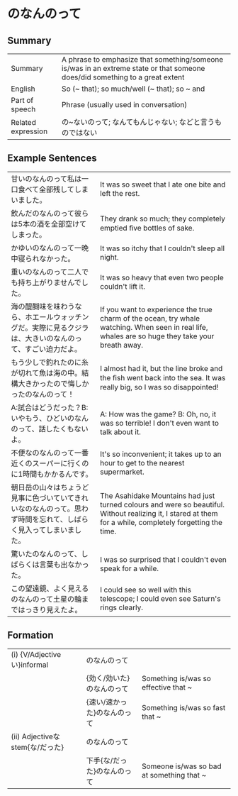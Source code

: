 # のなんのって

## Summary

<table><tr>   <td>Summary</td>   <td>A phrase to emphasize that something/someone is/was in an extreme state or that someone does/did something to a great extent</td></tr><tr>   <td>English</td>   <td>So (~ that); so much/well (~ that); so ~ and</td></tr><tr>   <td>Part of speech</td>   <td>Phrase (usually used in conversation)</td></tr><tr>   <td>Related expression</td>   <td>の~ないのって; なんてもんじゃない; などと言うものではない</td></tr></table>

## Example Sentences

<table><tr>   <td>甘いのなんのって私は一口食べて全部残してしまいました。</td>   <td>It was so sweet that I ate one bite and left the rest.</td></tr><tr>   <td>飲んだのなんのって彼らは5本の酒を全部空けてしまった。</td>   <td>They drank so much; they completely emptied ﬁve bottles of sake.</td></tr><tr>   <td>かゆいのなんのって一晩中寝られなかった。</td>   <td>It was so itchy that I couldn't sleep all night.</td></tr><tr>   <td>重いのなんのって二人でも持ち上がりませんでした。</td>   <td>It was so heavy that even two people couldn't lift it.</td></tr><tr>   <td>海の醍醐味を味わうなら、ホエールウォッチングだ。実際に見るクジラは、大きいのなんのって、すごい迫力だよ。</td>   <td>If you want to experience the true charm of the ocean, try whale watching. When seen in real life, whales are so huge they take your breath away.</td></tr><tr>   <td>もう少しで釣れたのに糸が切れて魚は海の中。結構大きかったので悔しかったのなんのって！</td>   <td>I almost had it, but the line broke and the ﬁsh went back into the sea. It was really big, so I was so disappointed!</td></tr><tr>   <td>A:試合はどうだった？B:いやもう、ひどいのなんのって、話したくもないよ。</td>   <td>A: How was the game? B: Oh, no, it was so terrible! I don't even want to talk about it.</td></tr><tr>   <td>不便なのなんのって一番近くのスーパーに行くのに1時間もかかるんです。</td>   <td>It's so inconvenient; it takes up to an hour to get to the nearest supermarket.</td></tr><tr>   <td>朝日岳の山々はちょうど見事に色づいていてきれいなのなんのって。思わず時間を忘れて、しばらく見入ってしまいました。</td>   <td>The Asahidake Mountains had just turned colours and were so beautiful. Without realizing it, I stared at them for a while, completely forgetting the time.</td></tr><tr>   <td>驚いたのなんのって、しばらくは言葉も出なかった。</td>   <td>I was so surprised that I couldn't even speak for a while.</td></tr><tr>   <td>この望遠鏡、よく見えるのなんのって土星の輪まではっきり見えたよ。</td>   <td>I could see so well with this telescope; I could even see Saturn's rings clearly.</td></tr></table>

## Formation

<table class="table"><tbody><tr class="tr head"><td class="td"><span class="numbers">(i)</span> <span class="bold">{V/Adjectiveい}informal</span></td><td class="td"><span class="concept">のなんのって</span></td><td class="td"></td></tr><tr class="tr"><td class="td"></td><td class="td"><span>{効く/効いた}</span><span class="concept">のなんのって</span></td><td class="td"><span>Something is/was so effective that ~</span></td></tr><tr class="tr"><td class="td"></td><td class="td"><span>{速い/速かった}</span><span class="concept">のなんのって</span></td><td class="td"><span>Something is/was so fast that ~</span></td></tr><tr class="tr head"><td class="td"><span class="numbers">(ii)</span> <span class="bold">Adjectiveなstem{な/だった}</span></td><td class="td"><span class="concept">のなんのって</span></td><td class="td"></td></tr><tr class="tr"><td class="td"></td><td class="td"><span>下手{な/だった}</span><span class="concept">のなんのって</span></td><td class="td"><span>Someone is/was so bad at something that ~</span></td></tr></tbody></table>

